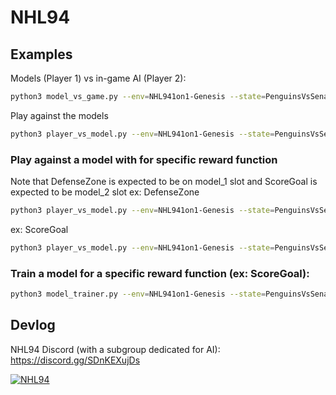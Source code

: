 # NHL94


## Examples

Models (Player 1) vs in-game AI (Player 2):
```bash
python3 model_vs_game.py --env=NHL941on1-Genesis --state=PenguinsVsSenators --model_1=./models/DefenseZone --model_2=./models/ScoreGoal --nn=MlpPolicy --rf=General
```
Play against the models
```bash
python3 player_vs_model.py --env=NHL941on1-Genesis --state=PenguinsVsSenators.2P --model_1=./models/DefenseZone --model_2=./models/ScoreGoal --nn=MlpPolicy --rf=General --num_players=2
```

### Play against a model with for specific reward function
Note that DefenseZone is expected to be on model_1 slot and ScoreGoal is expected to be model_2 slot
ex: DefenseZone
```bash
python3 player_vs_model.py --env=NHL941on1-Genesis --state=PenguinsVsSenators.lostpuck.2P --nn=MlpPolicy --num_players=2 --rf="DefenseZone" --model_1=./models/DefenseZone
```
ex: ScoreGoal
```bash
python3 player_vs_model.py --env=NHL941on1-Genesis --state=PenguinsVsSenators.frontnet.2P --nn=MlpPolicy --num_players=2 --rf="ScoreGoal" --model_2=./models/ScoreGoal
```


### Train a model for a specific reward function (ex: ScoreGoal):
```bash
python3 model_trainer.py --env=NHL941on1-Genesis --state=PenguinsVsSenators.FrontOfNet --num_env=12 --num_timesteps=100_000_000 --nn=MlpPolicy --play --num_players=1 --rf="ScoreGoal"
```

## Devlog

NHL94 Discord (with a subgroup dedicated for AI):
https://discord.gg/SDnKEXujDs

[![NHL94](https://img.youtube.com/vi/YUBXXn2amGUU/hqdefault.jpg)](https://www.youtube.com/watch?v=UBXXn2amGUU)
